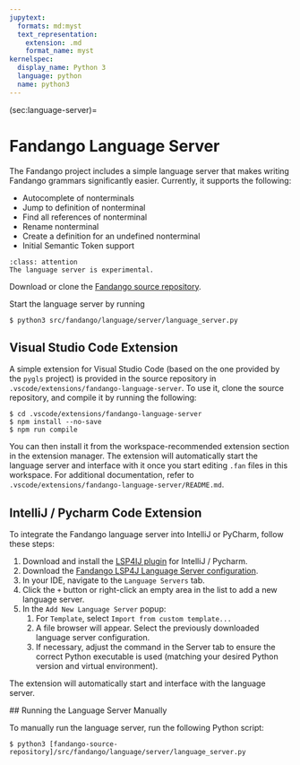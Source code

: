 ```yaml
---
jupytext:
  formats: md:myst
  text_representation:
    extension: .md
    format_name: myst
kernelspec:
  display_name: Python 3
  language: python
  name: python3
---
```


(sec:language-server)=
# Fandango Language Server

The Fandango project includes a simple language server that makes writing Fandango grammars significantly easier. Currently, it supports the following:
- Autocomplete of nonterminals
- Jump to definition of nonterminal
- Find all references of nonterminal
- Rename nonterminal
- Create a definition for an undefined nonterminal
- Initial Semantic Token support

```{admonition} Under Construction
:class: attention
The language server is experimental.
```

Download or clone the [Fandango source repository](https://github.com/fandango-fuzzer/fandango).

Start the language server by running

```shell
$ python3 src/fandango/language/server/language_server.py
```

## Visual Studio Code Extension

A simple extension for Visual Studio Code (based on the one provided by the `pygls` project) is provided in the source repository in `.vscode/extensions/fandango-language-server`. To use it, clone the source repository, and compile it by running the following:

```shell
$ cd .vscode/extensions/fandango-language-server
$ npm install --no-save
$ npm run compile
```

You can then install it from the workspace-recommended extension section in the extension manager. The extension will automatically start the language server and interface with it once you start editing `.fan` files in this workspace. For additional documentation, refer to `.vscode/extensions/fandango-language-server/README.md`.


## IntelliJ / Pycharm Code Extension

To integrate the Fandango language server into IntelliJ or PyCharm, follow these steps:

1. Download and install the [LSP4IJ plugin](https://plugins.jetbrains.com/plugin/23257-lsp4ij) for IntelliJ / Pycharm.
2. Download the [Fandango LSP4J Language Server configuration](lsp4ij-fandangospec.zip).
3. In your IDE, navigate to the `Language Servers` tab.
4. Click the `+` button or right-click an empty area in the list to add a new language server.
5. In the `Add New Language Server` popup:
   1. For `Template`, select `Import from custom template...`
   2. A file browser will appear. Select the previously downloaded language server configuration.
   3. If necessary, adjust the command in the Server tab to ensure the correct Python executable is used (matching your desired Python version and virtual environment).

The extension will automatically start and interface with the language server.


## Running the Language Server Manually

To manually run the language server, run the following Python script:

```shell
$ python3 [fandango-source-repository]/src/fandango/language/server/language_server.py
```
